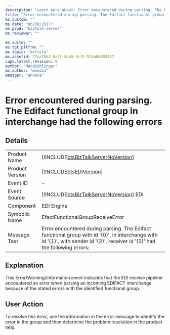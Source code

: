 ```yaml
---
description: "Learn more about: Error encountered during parsing. The Edifact functional group in interchange had the following errors"
title: "Error encountered during parsing. The Edifact functional group in interchange had the following errors | Microsoft Docs"
ms.custom: ""
ms.date: "06/08/2017"
ms.prod: "biztalk-server"
ms.reviewer: ""

ms.suite: ""
ms.tgt_pltfrm: ""
ms.topic: "article"
ms.assetid: 77ca78b3-8a1f-4da5-9c15-524ab6802457
caps.latest.revision: 8
author: "MandiOhlinger"
ms.author: "mandia"
manager: "anneta"
---
```

# Error encountered during parsing. The Edifact functional group in interchange had the following errors
## Details  
  
|                 |                                                                                                                                                                               |
|-----------------|-------------------------------------------------------------------------------------------------------------------------------------------------------------------------------|
|  Product Name   |                                              [!INCLUDE[btsBizTalkServerNoVersion](../includes/btsbiztalkservernoversion-md.md)]                                               |
| Product Version |                                                          [!INCLUDE[btsEDIVersion](../includes/btsediversion-md.md)]                                                           |
|    Event ID     |                                                                                       -                                                                                       |
|  Event Source   |                                            [!INCLUDE[btsBizTalkServerNoVersion](../includes/btsbiztalkservernoversion-md.md)] EDI                                             |
|    Component    |                                                                                  EDI Engine                                                                                   |
|  Symbolic Name  |                                                                       EfactFunctionalGroupReceiveError                                                                        |
|  Message Text   | Error encountered during parsing. The Edifact functional group with id '{0}', in interchange with id '{1}', with sender id '{2}', receiver id '{3}' had the following errors: |
  
## Explanation  
 This Error/Warning/Information event indicates that the EDI receive pipeline encountered an error when parsing an incoming EDIFACT interchange because of the stated errors with the identified functional group.  
  
## User Action  
 To resolve this error, use the information in the error message to identify the error in the group and then determine the problem resolution in the product help.
